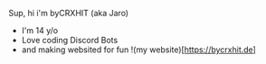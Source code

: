Sup,
hi i'm byCRXHIT (aka Jaro)
- I'm 14 y/o
- Love coding Discord Bots
- and making websited for fun !(my website)[https://bycrxhit.de]
